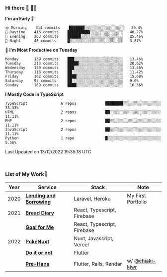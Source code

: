 ### Hi there 👋 🧑‍💻



<!--START_SECTION:waka-->
**I'm an Early 🐤** 

```text
🌞 Morning    314 commits    ███████░░░░░░░░░░░░░░░░░░   30.4% 
🌆 Daytime    416 commits    ██████████░░░░░░░░░░░░░░░   40.27% 
🌃 Evening    263 commits    ██████░░░░░░░░░░░░░░░░░░░   25.46% 
🌙 Night      40 commits     █░░░░░░░░░░░░░░░░░░░░░░░░   3.87%

```
📅 **I'm Most Productive on Tuesday** 

```text
Monday       139 commits    ███░░░░░░░░░░░░░░░░░░░░░░   13.46% 
Tuesday      213 commits    █████░░░░░░░░░░░░░░░░░░░░   20.62% 
Wednesday    139 commits    ███░░░░░░░░░░░░░░░░░░░░░░   13.46% 
Thursday     118 commits    ██░░░░░░░░░░░░░░░░░░░░░░░   11.42% 
Friday       162 commits    ████░░░░░░░░░░░░░░░░░░░░░   15.68% 
Saturday     93 commits     ██░░░░░░░░░░░░░░░░░░░░░░░   9.0% 
Sunday       169 commits    ████░░░░░░░░░░░░░░░░░░░░░   16.36%

```


**I Mostly Code in TypeScript** 

```text
TypeScript               6 repos             ████████░░░░░░░░░░░░░░░░░   33.33% 
HTML                     2 repos             ██░░░░░░░░░░░░░░░░░░░░░░░   11.11% 
PHP                      2 repos             ██░░░░░░░░░░░░░░░░░░░░░░░   11.11% 
JavaScript               2 repos             ██░░░░░░░░░░░░░░░░░░░░░░░   11.11% 
Python                   1 repo              █░░░░░░░░░░░░░░░░░░░░░░░░   5.56%

```



 Last Updated on 13/12/2022 19:35:18 UTC
<!--END_SECTION:waka-->


<br />

### List of My Work🚀

| Year | Service | Stack | Note |
|--|--|--|--|
| 2020 | [**Lending and Borrowing**](https://lending-and-borrowing.herokuapp.com/) | Laravel, Heroku | My First Portfolio |
| 2021 | [**Bread Diary**](https://bread-diary-web.web.app/) | React, Typescript, Firebase | |
|  | [**Goal for Me**](https://goal-for-me.web.app/) | React, Typescript, Firebase | |
| 2022 | [**PokeNuxt**](https://pokenuxt.vercel.app/) | Nuxt, Javascript, Vercel | |
|  | [**Do it or not**](https://apps.apple.com/jp/app/do-it-or-not/id1613818865) | Flutter | |
|  | [**Pre-Hana**](https://apps.apple.com/us/app/%E3%83%97%E3%83%AA%E8%8A%B1-%E7%B5%90%E5%A9%9A%E5%BC%8F%E6%BA%96%E5%82%99%E3%81%AB%E7%89%B9%E5%8C%96%E3%81%97%E3%81%9Ftodo%E7%AE%A1%E7%90%86%E3%82%A2%E3%83%97%E3%83%AA/id1639773221) | Flutter, Rails, Rendar | w/ [@chiaki-kjwr](https://github.com/chiaki-kjwr) |